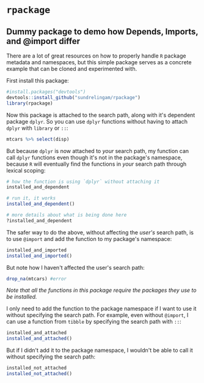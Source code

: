 # `rpackage`
## Dummy package to demo how Depends, Imports, and @import differ

There are a lot of great resources on how to properly handle `R` package metadata and namespaces, but this simple package serves as a concrete example that can be cloned and experimented with.

First install this package:
```r
#install.packages("devtools")
devtools::install_github("sundrelingam/rpackage")
library(rpackage)
```

Now this package is attached to the search path, along with it's dependent package `dplyr`. So you can use `dplyr` functions without having to attach `dplyr` with `library` or `::`:
```r
mtcars %>% select(disp)
```

But because `dplyr` is now attached to *your* search path, my function can call `dplyr` functions even though it's not in the package's namespace, because `R` will eventually find the functions in *your* search path through lexical scoping:
```r
# how the function is using `dplyr` without attaching it
installed_and_dependent

# run it, it works
installed_and_dependent()

# more details about what is being done here
?installed_and_dependent
```

The safer way to do the above, without affecting the *user's* search path, is to use `@import` and add the function to my package's namespace:
```r
installed_and_imported
installed_and_imported()
```

But note how I haven't affected the user's search path:
```r
drop_na(mtcars) #error
```

*Note that all the functions in this package require the packages they use to be installed.*

I only need to add the function to the package namespace if I want to use it without specifying the search path. For example, even without `@import`, I can use a function from `tibble` by specifying the search path with `::`:
```r
installed_and_attached
installed_and_attached()
```

But if I didn't add it to the package namespace, I wouldn't be able to call it without specifying the search path:
```r
installed_not_attached
installed_not_attached()
```
